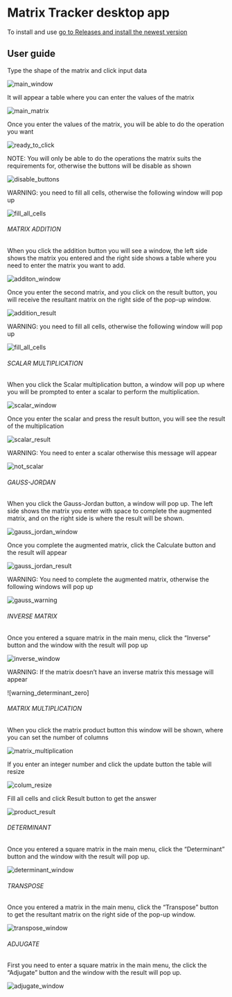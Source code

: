 # Matrix Tracker desktop app

To install and use [go to Releases and install the newest version](https://github.com/kenifl/Proyecto_A.L/releases/)

## User guide

Type the shape of the matrix and click input data             

![main_window](/images/unnamed.png)             


It will appear a table where you can enter the values of the matrix            

![main_matrix](/images/unnamed%20(1).png)                


Once you enter the values of the matrix, you will be able to do the operation you want                

![ready_to_click](/images/unnamed%20(2).png)                


NOTE: You will only be able to do the operations the matrix suits the requirements for, otherwise the buttons will be disable as shown       

![disable_buttons](/images/unnamed%20(3).png)          


WARNING: you need to fill all cells, otherwise the following window will pop up                

![fill_all_cells](/images/unnamed%20(4).png)                


###### MATRIX ADDITION
When you click the addition button you will see a window, the left side shows the matrix you entered and the right side shows a table where you need to enter the matrix you want to add.           

![additon_window](/images/unnamed%20(5).png)           

Once you enter the second matrix, and you click on the result button, you will receive the resultant matrix on the right side of the pop-up window.            

![addition_result](/images/unnamed%20(6).png)            

WARNING: you need to fill all cells, otherwise the following window will pop up              

![fill_all_cells](/images/unnamed%20(4).png)            


###### SCALAR MULTIPLICATION
When you click the Scalar multiplication button, a window will pop up where you will be prompted to enter a scalar to perform the multiplication.                 

![scalar_window](/images/unnamed%20(7).png)           

Once you enter the scalar and press the result button, you will see the result of the multiplication              

![scalar_result](/images/unnamed%20(8).png)              

WARNING: You need to enter a scalar otherwise this message will appear                 

![not_scalar](/images/unnamed%20(10).png)                     


###### GAUSS-JORDAN
When you click the Gauss-Jordan button, a window will pop up. The left side shows the matrix you enter with space to complete the augmented matrix, and on the right side is where the result will be shown.                    

![gauss_jordan_window](/images/unnamed%20(11).png)                   

Once you complete the augmented matrix, click the Calculate button and the result will appear               

![gauss_jordan_result](/images/unnamed%20(12).png)                        

WARNING: You need to complete the augmented matrix, otherwise the following windows will pop up              

![gauss_warning](/images/unnamed%20(13).png)                    


###### INVERSE MATRIX
Once you entered a square matrix in the main menu, click the “Inverse” button and the window with the result will pop up              

![inverse_window](/images/unamed%20(14).png)                 

WARNING: If the matrix doesn’t have an inverse matrix this message will appear               

![warning_determinant_zero]               


###### MATRIX MULTIPLICATION
When you click the matrix product button this window will be shown, where you can set the number of columns        

![matrix_multiplication](/images/unnamed%20(16).png)                  

If you enter an integer number and click the update button the table will resize          

![colum_resize](/images/unnamed%20(17).png)           

Fill all cells and click Result button to get the answer             

![product_result](/images/unnamed%20(18).png)               


###### DETERMINANT
Once you entered a square matrix in the main menu, click the “Determinant” button and the window with the result will pop up.          

![determinant_window](/images/unnamed%20(19).png)             


###### TRANSPOSE
Once you entered a matrix in the main menu, click the “Transpose” button to get the resultant matrix on the right side of the pop-up window.   

![transpose_window](/images/unnamed%20(20).png)    


###### ADJUGATE
First you need to enter a square matrix in the main menu, the click the “Adjugate” button and the window with the result will pop up.  

![adjugate_window](/images/unnamed%20(21).png)  
